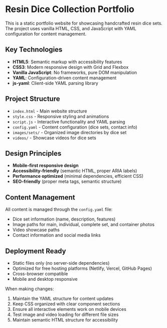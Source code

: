 <!-- Use this file to provide workspace-specific custom instructions to Copilot. For more details, visit https://code.visualstudio.com/docs/copilot/copilot-customization#_use-a-githubcopilotinstructionsmd-file -->

# Resin Dice Collection Portfolio

This is a static portfolio website for showcasing handcrafted resin dice sets. The project uses vanilla HTML, CSS, and JavaScript with YAML configuration for content management.

## Key Technologies
- **HTML5**: Semantic markup with accessibility features
- **CSS3**: Modern responsive design with Grid and Flexbox
- **Vanilla JavaScript**: No frameworks, pure DOM manipulation
- **YAML**: Configuration-driven content management
- **js-yaml**: Client-side YAML parsing library

## Project Structure
- `index.html` - Main website structure
- `style.css` - Responsive styling and animations
- `script.js` - Interactive functionality and YAML parsing
- `config.yaml` - Content configuration (dice sets, contact info)
- `images/sets/` - Organized image directories by dice set
- `videos/` - Showcase videos for dice sets

## Design Principles
- **Mobile-first responsive design**
- **Accessibility-friendly** (semantic HTML, proper ARIA labels)
- **Performance optimized** (minimal dependencies, efficient CSS)
- **SEO-friendly** (proper meta tags, semantic structure)

## Content Management
All content is managed through the `config.yaml` file:
- Dice set information (name, description, features)
- Image paths for main, individual, complete set, and container photos
- Video showcase paths
- Contact information and social media links

## Deployment Ready
- Static files only (no server-side dependencies)
- Optimized for free hosting platforms (Netlify, Vercel, GitHub Pages)
- Cross-browser compatible
- Mobile and desktop responsive

When making changes:
1. Maintain the YAML structure for content updates
2. Keep CSS organized with clear component sections
3. Ensure all interactive elements work on mobile devices
4. Test image and video loading for different file sizes
5. Maintain semantic HTML structure for accessibility

